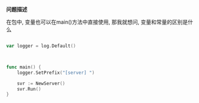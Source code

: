 **问题描述**

在包中, 变量也可以在main()方法中直接使用, 那我就想问, 变量和常量的区别是什么

```go

var logger = log.Default()



func main() {
	logger.SetPrefix("[server] ")

	svr := NewServer()
	svr.Run()
}
```

